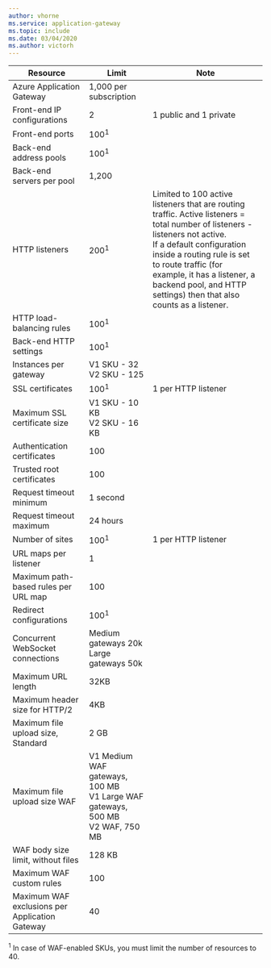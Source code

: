 ```yaml
---
author: vhorne
ms.service: application-gateway
ms.topic: include
ms.date: 03/04/2020
ms.author: victorh
---
```

| Resource | Limit | Note |
| --- | --- | --- |
| Azure Application Gateway |1,000 per subscription | |
| Front-end IP configurations |2 |1 public and 1 private |
| Front-end ports |100<sup>1</sup> | |
| Back-end address pools |100<sup>1</sup> | |
| Back-end servers per pool |1,200 | |
| HTTP listeners |200<sup>1</sup> |Limited to 100 active listeners that are routing traffic. Active listeners = total number of listeners - listeners not active.<br>If a default configuration inside a routing rule is set to route traffic (for example, it has a listener, a backend pool, and HTTP settings) then that also counts as a listener.|
| HTTP load-balancing rules |100<sup>1</sup> | |
| Back-end HTTP settings |100<sup>1</sup> | |
| Instances per gateway |V1 SKU - 32<br>V2 SKU - 125 | |
| SSL certificates |100<sup>1</sup> |1 per HTTP listener |
| Maximum SSL certificate size |V1 SKU - 10 KB<br>V2 SKU - 16 KB| |
| Authentication certificates |100 | |
| Trusted root certificates |100 | |
| Request timeout minimum |1 second | |
| Request timeout maximum |24 hours | |
| Number of sites |100<sup>1</sup> |1 per HTTP listener |
| URL maps per listener |1 | |
| Maximum path-based rules per URL map|100||
| Redirect configurations |100<sup>1</sup>| |
| Concurrent WebSocket connections |Medium gateways 20k<br> Large gateways 50k| |
| Maximum URL length|32KB| |
| Maximum header size for HTTP/2 |4KB| |
| Maximum file upload size, Standard |2 GB | |
| Maximum file upload size WAF |V1 Medium WAF gateways, 100 MB<br>V1 Large WAF gateways, 500 MB<br>V2 WAF, 750 MB| |
| WAF body size limit, without files|128 KB||
| Maximum WAF custom rules|100||
| Maximum WAF exclusions per Application Gateway|40||

<sup>1</sup> In case of WAF-enabled SKUs, you must limit the number of resources to 40.
